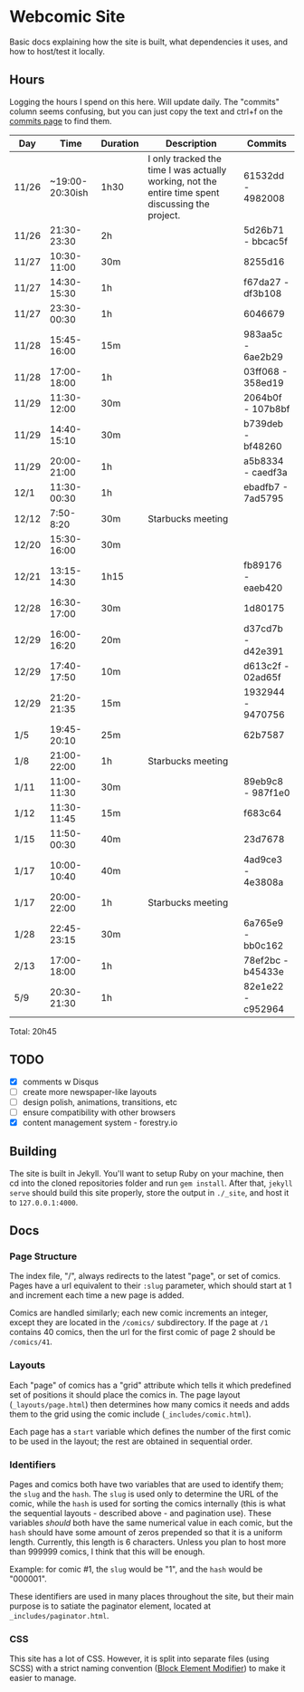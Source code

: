# Webcomic Site

Basic docs explaining how the site is built, what dependencies it uses, and how to host/test it locally.

## Hours

Logging the hours I spend on this here. Will update daily. The "commits" column seems confusing, but you can just copy the text and ctrl+f on the [commits page](../../commits/master) to find them.

| Day | Time | Duration | Description | Commits |
|-----|------|----------|-------------|---------| 
| 11/26 | ~19:00-20:30ish | 1h30 | I only tracked the time I was actually working, not the entire time spent discussing the project. | 61532dd - 4982008 |
| 11/26 | 21:30-23:30 | 2h  | | 5d26b71 - bbcac5f |
| 11/27 | 10:30-11:00 | 30m | | 8255d16 |
| 11/27 | 14:30-15:30 | 1h  | | f67da27 - df3b108 |
| 11/27 | 23:30-00:30 | 1h  | | 6046679 |
| 11/28 | 15:45-16:00 | 15m | | 983aa5c - 6ae2b29 |
| 11/28 | 17:00-18:00 | 1h  | | 03ff068 - 358ed19 |
| 11/29 | 11:30-12:00 | 30m | | 2064b0f - 107b8bf |
| 11/29 | 14:40-15:10 | 30m | | b739deb - bf48260 |
| 11/29 | 20:00-21:00 | 1h  | | a5b8334 - caedf3a |
| 12/1  | 11:30-00:30 | 1h  | | ebadfb7 - 7ad5795 |
| 12/12 | 7:50-8:20 | 30m | Starbucks meeting | |
| 12/20 | 15:30-16:00 | 30m | | |
| 12/21 | 13:15-14:30 | 1h15 | | fb89176 - eaeb420 |
| 12/28 | 16:30-17:00 | 30m | | 1d80175 |
| 12/29 | 16:00-16:20 | 20m | | d37cd7b - d42e391 |
| 12/29 | 17:40-17:50 | 10m | | d613c2f - 02ad65f |
| 12/29 | 21:20-21:35 | 15m | | 1932944 - 9470756 |
| 1/5   | 19:45-20:10 | 25m | | 62b7587 |
| 1/8   | 21:00-22:00 | 1h | Starbucks meeting | |
| 1/11  | 11:00-11:30 | 30m | | 89eb9c8 - 987f1e0 |
| 1/12  | 11:30-11:45 | 15m | | f683c64 |
| 1/15  | 11:50-00:30 | 40m | | 23d7678 |
| 1/17  | 10:00-10:40 | 40m | | 4ad9ce3 - 4e3808a |
| 1/17  | 20:00-22:00 | 1h  | Starbucks meeting | |
| 1/28  | 22:45-23:15 | 30m  | | 6a765e9 - bb0c162 |
| 2/13  | 17:00-18:00 | 1h  | | 78ef2bc - b45433e |
| 5/9   | 20:30-21:30 | 1h  | | 82e1e22 - c952964 |

Total: 20h45

## TODO

- [x] comments w Disqus
- [ ] create more newspaper-like layouts
- [ ] design polish, animations, transitions, etc
- [ ] ensure compatibility with other browsers
- [x] content management system - forestry.io

## Building

The site is built in Jekyll. You'll want to setup Ruby on your machine, then cd into the cloned repositories folder and run `gem install`. After that, `jekyll serve` should build this site properly, store the output in `./_site`, and host it to `127.0.0.1:4000`.

## Docs

### Page Structure

The index file, "/", always redirects to the latest "page", or set of comics. Pages have a url equivalent to their `:slug` parameter, which should start at 1 and increment each time a new page is added.

Comics are handled similarly; each new comic increments an integer, except they are located in the `/comics/` subdirectory. If the page at `/1` contains 40 comics, then the url for the first comic of page 2 should be `/comics/41`.

### Layouts

Each "page" of comics has a "grid" attribute which tells it which predefined set of positions it should place the comics in. The page layout (`_layouts/page.html`) then determines how many comics it needs and adds them to the grid using the comic include (`_includes/comic.html`).

Each page has a `start` variable which defines the number of the first comic to be used in the layout; the rest are obtained in sequential order.

### Identifiers

Pages and comics both have two variables that are used to identify them; the `slug` and the `hash`. The `slug` is used only to determine the URL of the comic, while the `hash` is used for sorting the comics internally (this is what the sequential layouts - described above - and pagination use). These variables _should_ both have the same numerical value in each comic, but the `hash` should have some amount of zeros prepended so that it is a uniform length. Currently, this length is 6 characters. Unless you plan to host more than 999999 comics, I think that this will be enough.

Example: for comic #1, the `slug` would be "1", and the `hash` would be "000001".

These identifiers are used in many places throughout the site, but their main purpose is to satiate the paginator element, located at `_includes/paginator.html`.

### CSS

This site has a lot of CSS. However, it is split into separate files (using SCSS) with a strict naming convention ([Block Element Modifier](http://getbem.com/naming/)) to make it easier to manage. 

